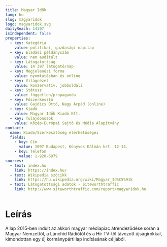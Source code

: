 ```yaml
---
title: Magyar Idők
lang: hu
slug: magyaridok
logo: magyaridok.svg
dailyReach: 14397
isIndependent: false
properties:
  - key: Kategória
    value: politikai, gazdasági napilap
  - key: Eladási példányszám
    value: nem auditált
  - key: Látogatottság
    value: 14 397 látogató/nap 
  - key: Megjelenési forma
    value: nyomtatásban és online
  - key: Világnézet
    value: konzervatív, jobboldali
  - key: Státusz
    value: független/propaganda
  - key: Főszerkesztő
    value: Gajdics Ottó, Nagy Árpád (online)
  - key: Kiadó
    value: Magyar Idők Kiadó Kft.
  - key: Tulajdonosok
    value: Közép-Európai Sajtó és Média Alapítvány
contact:
  name: Kiadó/Szerkesztőség elérhetőségei
  fields:
    - key: Cím
      value: 1097 Budapest, Könyves Kálmán krt. 12-14.
    - key: Telefon
      value: 1-920-6979
sources:
  - text: index.hu
    link: https://index.hu/
  - text: Wikipedia szócikk
    link: https://hu.wikipedia.org/wiki/Magyar_Id%C5%91k
  - text: Látogatottsági adatok - Siteworthtraffic
    link: http://www.siteworthtraffic.com/report/magyaridok.hu
---
```


# Leírás

A lap 2015-ben indult az akkori magyar médiapiac átrendeződése során a Magyar Nemzettől, a Lánchíd Rádiótól és a Hír TV-től távozott újságírókkal, kimondottan egy új kormánypárti lap indításának céljából.